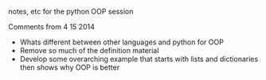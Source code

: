 notes, etc for the python OOP session

Comments from 4 15 2014
* Whats different between other languages and python for OOP
* Remove so much of the definition material
* Develop some overarching example that starts with lists and dictionaries then shows why OOP is better
